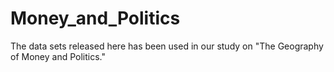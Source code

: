 # Money_and_Politics
The data sets released here has been used in our study on "The Geography of Money and Politics." 
